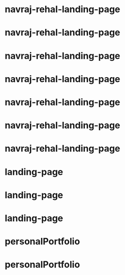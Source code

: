 # navraj-rehal-landing-page
# navraj-rehal-landing-page
# navraj-rehal-landing-page
# navraj-rehal-landing-page
# navraj-rehal-landing-page
# navraj-rehal-landing-page
# navraj-rehal-landing-page
# landing-page
# landing-page
# landing-page
# personalPortfolio
# personalPortfolio
